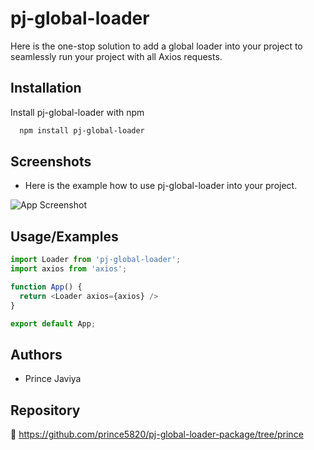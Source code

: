 
# pj-global-loader

Here is the one-stop solution to add a global loader into your project to seamlessly run your project with all Axios requests.


## Installation

Install pj-global-loader with npm

```bash
  npm install pj-global-loader
```
    
## Screenshots

- Here is the example how to use pj-global-loader into your project.


![App Screenshot](https://res.cloudinary.com/durs29sca/image/upload/v1731323168/t1mpfqiyv2g8fo2cjnd6.png)


## Usage/Examples

```javascript
import Loader from 'pj-global-loader';
import axios from 'axios';

function App() {
  return <Loader axios={axios} />
}

export default App;
```


## Authors

- Prince Javiya


## Repository

🔗 https://github.com/prince5820/pj-global-loader-package/tree/prince